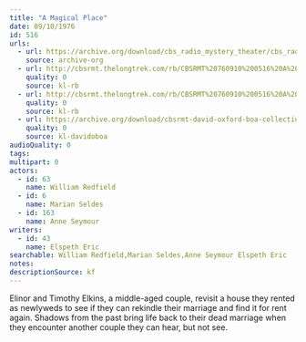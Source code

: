 ```yaml
---
title: "A Magical Place"
date: 09/10/1976
id: 516
urls: 
  - url: https://archive.org/download/cbs_radio_mystery_theater/cbs_radio_mystery_theater-0501-0550.zip/cbs_radio_mystery_theater-0501-0550%2Fcbsrmt_0516_a_magical_place.mp3
    source: archive-org
  - url: http://cbsrmt.thelongtrek.com/rb/CBSRMT%20760910%200516%20A%20Magical%20Place_wuwm_rb.mp3
    quality: 0
    source: kl-rb
  - url: http://cbsrmt.thelongtrek.com/rb/CBSRMT%20760910%200516%20A%20Magical%20Place_wbbm_rb.mp3
    quality: 0
    source: kl-rb
  - url: https://archive.org/download/cbsrmt-david-oxford-boa-collection/CBSRMT-760910-0516-A-Magical-Place-(128-44)_WUWM-FM-{BoA}.mp3
    quality: 0
    source: kl-davidoboa
audioQuality: 0
tags: 
multipart: 0
actors:  
  - id: 63
    name: William Redfield  
  - id: 6
    name: Marian Seldes  
  - id: 163
    name: Anne Seymour
writers:  
  - id: 43
    name: Elspeth Eric
searchable: William Redfield,Marian Seldes,Anne Seymour Elspeth Eric
notes: 
descriptionSource: kf
---
```

Elinor and Timothy Elkins, a middle-aged couple, revisit a house they rented as newlyweds to see if they can rekindle their marriage and find it for rent again. Shadows from the past bring life back to their dead marriage when they encounter another couple they can hear, but not see.